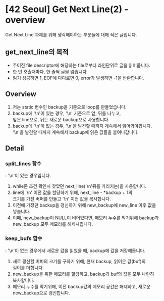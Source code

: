 # [42 Seoul] Get Next Line(2) - overview
Get Next Line 과제를 위해 생각해야하는 부분들에 대해 적은 글입니다.  

## get_next_line의 목적
- 주어진 file descriptor에 해당하는 file로부터 라인단위로 글을 읽어옵니다.  
- 한 번 호출때마다, 한 줄씩 글을 읽습니다.
- 읽기 성공하면 1, EOF에 다다르면 0, error가 발생하면 -1을 반환합니다.  

## Overview
1. 저는 static 변수인 backup을 기준으로 loop를 만들었습니다. 
2. backup에 '\n'이 있는 경우, '\n' 기준으로 앞, 뒤를 나누고,  
   앞은 line으로, 뒤는 새로운 backup으로 사용합니다.
3. backup에 '\n'이 없는 경우, '\n'을 발견할 때까지 계속해서 읽어와야합니다.  
   '\n'을 발견할 때까지 계속해서 backup에 읽은 값들을 붙여나갑니다.

## Detail
### split_lines 함수
: '\n'이 있는 경우입니다.
1. while문 조건 확인시 찾았던 next_line('\n'뒤를 가리키는)을 사용합니다.
2. line에 '\n' 이전 값을 할당하기 위해, next_line - *backup + 1의  
   크기를 가진 버퍼를 만들고 '\n' 이전 값을 복사합니다.
3. 이전에 가졌던 backup을 갱신하기 위해 new_backup에 new_line 이후 값을  
   넣습니다. 
4. 이때, new_backup이 NULL이 비어있다면, 메모리 누수를 막기위해 backup과  
   new_backup 모두 메모리를 해제시킵니다.

### keep_bufs 함수
: '\n'이 없는 경우에서 새로운 값을 읽었을 때, backup에 값을 저장해둡니다.  

1. 새로 갱신할 버퍼의 크기를 구하기 위해, 현재 backup, 읽어온 값(buf)의  
   길이를 더합니다. 
2. new_backup을 위한 메모리를 할당하고, backup과 buf의 값을 모두 나란히  
   복사합니다. 
3. 메모리 누수를 막기위해, 이전 backup값의 메모리 공간은 해제하고, 새로운  
   new_backup으로 갱신합니다. 
